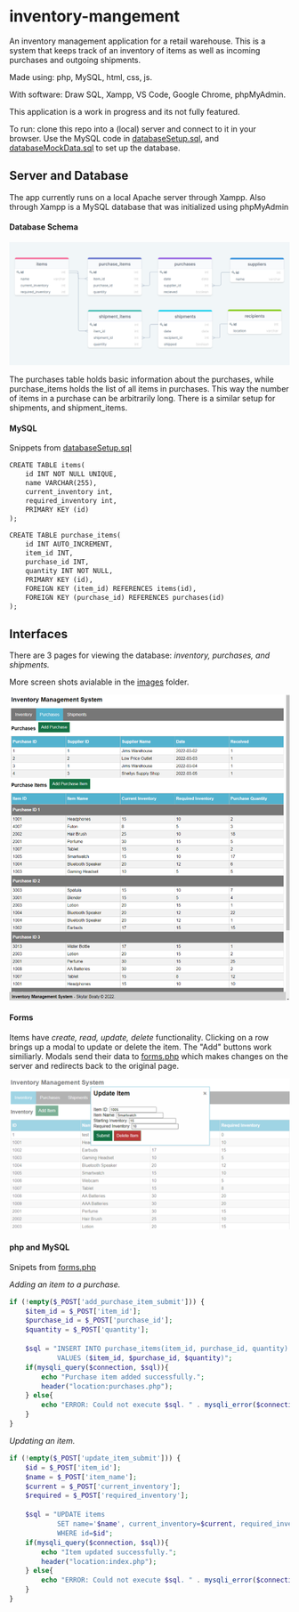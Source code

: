 # inventory-mangement
An inventory management application for a retail warehouse. 
This is a system that keeps track of an inventory of items as well as incoming purchases and outgoing shipments.

Made using: php, MySQL, html, css, js.

With software: Draw SQL, Xampp, VS Code, Google Chrome, phpMyAdmin.

This application is a work in progress and its not fully featured.

To run: clone this repo into a (local) server and connect to it in your browser. Use the MySQL code in [databaseSetup.sql](sql/databaseSetup.sql), and [databaseMockData.sql](sql/databaseMockData.sql) to set up the database.


## Server and Database

The app currently runs on a local Apache server through Xampp. Also through Xampp is a MySQL database that was initialized using phpMyAdmin

#### Database Schema
![Database Schema](images/inventory_schema.png)

The purchases table holds basic information about the purchases, while purchase_items holds the list of all items in purchases. This way the number of items in a purchase can be arbitrarily long. There is a similar setup for shipments, and shipment_items. 

#### MySQL
Snippets from [databaseSetup.sql](sql/databaseSetup.sql)

```MySQL
CREATE TABLE items(
    id INT NOT NULL UNIQUE,
    name VARCHAR(255),
    current_inventory int,
    required_inventory int,
    PRIMARY KEY (id)
);
```
```MySQL
CREATE TABLE purchase_items(
    id INT AUTO_INCREMENT,
    item_id INT,
    purchase_id INT,
    quantity INT NOT NULL,
    PRIMARY KEY (id),
    FOREIGN KEY (item_id) REFERENCES items(id),
    FOREIGN KEY (purchase_id) REFERENCES purchases(id)
);
```
## Interfaces
There are 3 pages for viewing the database: *inventory, purchases, and shipments.*

More screen shots avialable in the [images](images) folder.

![Purchases Screen](images/purchases_screen.png)

#### Forms

Items have *create, read, update, delete* functionality. Clicking on a row brings up a modal to update or delete the item. The "Add" buttons work similiarly. Modals send their data to [forms.php](forms.php) which makes changes on the server and redirects back to the original page.

![Update Item Screen](images/update_item.png)

#### php and MySQL
Snipets from [forms.php](forms.php)

*Adding an item to a purchase.*

```php
if (!empty($_POST['add_purchase_item_submit'])) {
    $item_id = $_POST['item_id'];
    $purchase_id = $_POST['purchase_id'];
    $quantity = $_POST['quantity'];

    $sql = "INSERT INTO purchase_items(item_id, purchase_id, quantity)
            VALUES ($item_id, $purchase_id, $quantity)";
    if(mysqli_query($connection, $sql)){
        echo "Purchase item added successfully.";
        header("location:purchases.php");   
    } else{
        echo "ERROR: Could not execute $sql. " . mysqli_error($connection);
    }
}
```

*Updating an item.*

```php
if (!empty($_POST['update_item_submit'])) {
    $id = $_POST['item_id'];
    $name = $_POST['item_name'];
    $current = $_POST['current_inventory'];
    $required = $_POST['required_inventory'];

    $sql = "UPDATE items
            SET name='$name', current_inventory=$current, required_inventory=$required
            WHERE id=$id";
    if(mysqli_query($connection, $sql)){
        echo "Item updated successfully.";
        header("location:index.php");   
    } else{
        echo "ERROR: Could not execute $sql. " . mysqli_error($connection);
    }
}
```
